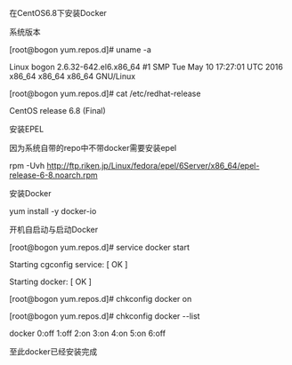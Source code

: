 在CentOS6.8下安装Docker  

系统版本  

[root@bogon yum.repos.d]# uname -a  

Linux bogon 2.6.32-642.el6.x86_64 #1 SMP Tue May 10 17:27:01 UTC 2016 x86_64 x86_64 x86_64 GNU/Linux  

[root@bogon yum.repos.d]# cat /etc/redhat-release   

CentOS release 6.8 (Final)  

安装EPEL  

因为系统自带的repo中不带docker需要安装epel  


rpm -Uvh http://ftp.riken.jp/Linux/fedora/epel/6Server/x86_64/epel-release-6-8.noarch.rpm  

安装Docker  

yum install -y docker-io  

开机自启动与启动Docker  

[root@bogon yum.repos.d]# service docker start  

Starting cgconfig service:                                 [  OK  ]  

Starting docker:                                       [  OK  ]  

[root@bogon yum.repos.d]# chkconfig docker on  

[root@bogon yum.repos.d]# chkconfig docker --list  

docker          0:off   1:off   2:on    3:on    4:on    5:on    6:off  


至此docker已经安装完成

